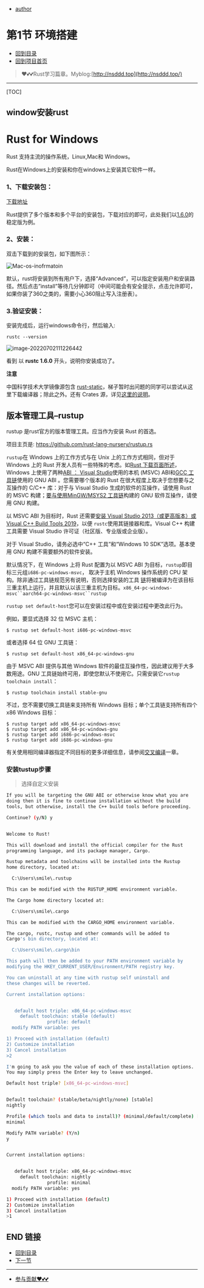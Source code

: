 + [author](https://github.com/3293172751)

# 第1节 环境搭建

+ [回到目录](../README.md)
+ [回到项目首页](../../README.md)
> ❤️💕💕Rust学习篇章。Myblog:[http://nsddd.top](http://nsddd.top/)
---
[TOC]

## window安装rust

# Rust for Windows

Rust 支持主流的操作系统，Linux,Mac和 Windows。

Rust在Windows上的安装和你在windows上安装其它软件一样。

### 1、下载安装包：

[下载地址](https://www.rust-lang.org/zh-CN/other-installers.html)

Rust提供了多个版本和多个平台的安装包，下载对应的即可，此处我们以[1.6.0](https://static.rust-lang.org/dist/rust-1.6.0-x86_64-pc-windows-gnu.msi)的稳定版为例。

### 2、安装：

双击下载到的安装包，如下图所示：

![Mac-os-inofrmatoin](assets/install-on-windows-1st.png)

默认，rust将安装到所有用户下，选择“Advanced”，可以指定安装用户和安装路径。然后点击”install”等待几分钟即可（中间可能会有安全提示，点击允许即可，如果你装了360之类的，需要小心360阻止写入注册表）。

### 3.验证安装：

安装完成后，运行windows命令行，然后输入:

```
rustc --version
```

![image-20220702111226442](assets/image-20220702111226442.png)

看到 以 **rustc 1.6.0** 开头，说明你安装成功了。

**注意**

中国科学技术大学镜像源包含 [rust-static](http://mirrors.ustc.edu.cn/rust-static/)，梯子暂时出问题的同学可以尝试从这里下载编译器；除此之外。还有 Crates 源，详见[这里的说明](https://servers.ustclug.org/2016/01/mirrors-add-rust-crates/)。



## 版本管理工具–rustup

rustup 是rust官方的版本管理工具。应当作为安装 Rust 的首选。

项目主页是: https://github.com/rust-lang-nursery/rustup.rs



`rustup`在 Windows 上的工作方式与在 Unix 上的工作方式相同，但对于 Windows 上的 Rust 开发人员有一些特殊的考虑。如[Rust 下载页面所述](https://www.rust-lang.org/tools/install?platform_override=win)，Windows 上使用了两种[ABI ： ](https://en.wikipedia.org/wiki/Application_binary_interface)[Visual Studio](https://visualstudio.microsoft.com/visual-cpp-build-tools/)使用的本机 (MSVC) ABI和[GCC 工具链](https://gcc.gnu.org/)使用的 GNU ABI 。您需要哪个版本的 Rust 在很大程度上取决于您想要与之互操作的 C/C++ 库：对于与 Visual Studio 生成的软件的互操作，请使用 Rust 的 MSVC 构建；[要与使用MinGW/MSYS2 工具链](https://msys2.github.io/)构建的 GNU 软件互操作，请使用 GNU 构建。

以 MSVC ABI 为目标时，Rust 还需要[安装 Visual Studio 2013（或更高版本）或 Visual C++ Build Tools 2019](https://visualstudio.microsoft.com/downloads/)，以便 `rustc`使用其链接器和库。Visual C++ 构建工具需要 Visual Studio 许可证（社区版、专业版或企业版）。

对于 Visual Studio，请务必选中“C++ 工具”和“Windows 10 SDK”选项。基本使用 GNU 构建不需要额外的软件安装。

默认情况下，在 Windows 上将 Rust 配置为以 MSVC ABI 为目标，`rustup`即目标三元组`i686-pc-windows-msvc`， 取决于主机 Windows 操作系统的 CPU 架构。除非通过工具链规范另有说明，否则选择安装的工具 [链](https://rust-lang.github.io/rustup/concepts/toolchains.html#toolchain-specification)将被编译为在该目标三重主机上运行，并且默认以该三重主机为目标。`x86_64-pc-windows-msvc``aarch64-pc-windows-msvc``rustup`

`rustup set default-host`您可以在安装过程中或在安装过程中更改此行为。

例如，要显式选择 32 位 MSVC 主机：

```console
$ rustup set default-host i686-pc-windows-msvc
```

或者选择 64 位 GNU 工具链：

```console
$ rustup set default-host x86_64-pc-windows-gnu
```

由于 MSVC ABI 提供与其他 Windows 软件的最佳互操作性，因此建议用于大多数用途。GNU 工具链始终可用，即使您默认不使用它。只需安装它`rustup toolchain install`：

```console
$ rustup toolchain install stable-gnu
```

不过，您不需要切换工具链来支持所有 Windows 目标；单个工具链支持所有四个 x86 Windows 目标：

```console
$ rustup target add x86_64-pc-windows-msvc
$ rustup target add x86_64-pc-windows-gnu
$ rustup target add i686-pc-windows-msvc
$ rustup target add i686-pc-windows-gnu
```

有关使用相同编译器指定不同目标的更多详细信息，请参阅[交叉编译](https://rust-lang.github.io/rustup/cross-compilation.html)一章。



### 安装tustup步骤

> 选择自定义安装

```bash
If you will be targeting the GNU ABI or otherwise know what you are
doing then it is fine to continue installation without the build
tools, but otherwise, install the C++ build tools before proceeding.

Continue? (y/N) y


Welcome to Rust!

This will download and install the official compiler for the Rust
programming language, and its package manager, Cargo.

Rustup metadata and toolchains will be installed into the Rustup
home directory, located at:

  C:\Users\smile\.rustup

This can be modified with the RUSTUP_HOME environment variable.

The Cargo home directory located at:

  C:\Users\smile\.cargo

This can be modified with the CARGO_HOME environment variable.

The cargo, rustc, rustup and other commands will be added to
Cargo's bin directory, located at:

  C:\Users\smile\.cargo\bin

This path will then be added to your PATH environment variable by
modifying the HKEY_CURRENT_USER/Environment/PATH registry key.

You can uninstall at any time with rustup self uninstall and
these changes will be reverted.

Current installation options:


   default host triple: x86_64-pc-windows-msvc
     default toolchain: stable (default)
               profile: default
  modify PATH variable: yes

1) Proceed with installation (default)
2) Customize installation
3) Cancel installation
>2

I'm going to ask you the value of each of these installation options.
You may simply press the Enter key to leave unchanged.

Default host triple? [x86_64-pc-windows-msvc]


Default toolchain? (stable/beta/nightly/none) [stable]
nightly

Profile (which tools and data to install)? (minimal/default/complete) [default]
minimal

Modify PATH variable? (Y/n)
y


Current installation options:


   default host triple: x86_64-pc-windows-msvc
     default toolchain: nightly
               profile: minimal
  modify PATH variable: yes

1) Proceed with installation (default)
2) Customize installation
3) Cancel installation
>1
```



## END 链接

+ [回到目录](../README.md)
+ [下一节](2.md)
---
+ [参与贡献❤️💕💕](https://github.com/3293172751/Block_Chain/blob/master/Git/git-contributor.md)